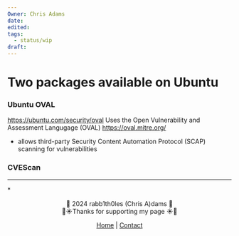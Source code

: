 ```yaml
---
Owner: Chris Adams
date: 
edited: 
tags:
  - status/wip
draft:
---
```

# Two packages available on Ubuntu

### Ubuntu OVAL
https://ubuntu.com/security/oval
Uses the Open Vulnerability and Assessment Langugage (OVAL) https://oval.mitre.org/
* allows third-party Security Content Automation Protocol (SCAP) scanning for vulnerabilities
### CVEScan

---
*<div style="text-align: center;">
	<div class="gradient-text">👾 2024 rabb1th0les (Chris A)dams 👾</div> 
	🌴☀Thanks for supporting my page ☀🌴
	<nav>
		<ul style="list-style: none; padding: 0;">
			<div style="text-align: center;">
				<li><a href="index.html">Home</a> | <a href="Contact.html">Contact</a></li>
			</div>
		</ul>
	</nav>	
</div>
